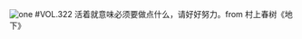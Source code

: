 ![one](http://image.wufazhuce.com/FiLIoXnEMn9fqlUEeGeM89hxchPk)
#VOL.322
活着就意味必须要做点什么，请好好努力。from 村上春树《地下》